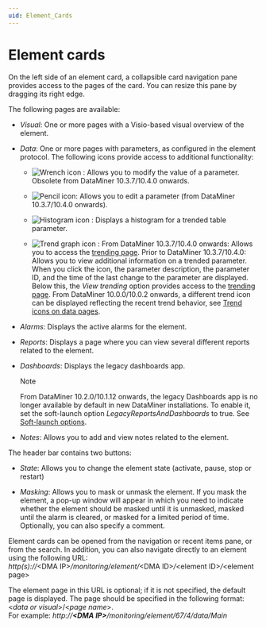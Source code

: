 ```yaml
---
uid: Element_Cards
---
```


# Element cards

On the left side of an element card, a collapsible card navigation pane provides access to the pages of the card. You can resize this pane by dragging its right edge.

The following pages are available:

- *Visual*: One or more pages with a Visio-based visual overview of the element.

- *Data*: One or more pages with parameters, as configured in the element protocol. The following icons provide access to additional functionality:

  - ![Wrench icon](~/user-guide/images/MonitoringX_writeparam2.png) : Allows you to modify the value of a parameter. Obsolete from DataMiner 10.3.7/10.4.0 onwards. <!-- RN 36275-->

  - ![Pencil icon](~/user-guide/images/PencilIcon.png): Allows you to edit a parameter (from DataMiner 10.3.7/10.4.0 onwards). <!-- RN 36275 -->

  - ![Histogram icon](~/user-guide/images/MonitoringX_histogram2.png) : Displays a histogram for a trended table parameter.

  - ![Trend graph icon](~/user-guide/images/MonitoringX_trend2.png) : From DataMiner 10.3.7/10.4.0 onwards: Allows you to access the [trending page](xref:Trending_Page).<!-- RN 36352 --> Prior to DataMiner 10.3.7/10.4.0: Allows you to view additional information on a trended parameter. When you click the icon, the parameter description, the parameter ID, and the time of the last change to the parameter are displayed. Below this, the *View trending* option provides access to the [trending page](xref:Trending_Page). From DataMiner 10.0.0/10.0.2 onwards, a different trend icon can be displayed reflecting the recent trend behavior, see [Trend icons on data pages](xref:Working_with_behavioral_anomaly_detection#trend-icons-on-data-pages).

- *Alarms*: Displays the active alarms for the element.

- *Reports*: Displays a page where you can view several different reports related to the element.

- *Dashboards*: Displays the legacy dashboards app.

  > [!NOTE]
  > From DataMiner 10.2.0/10.1.12 onwards, the legacy Dashboards app is no longer available by default in new DataMiner installations. To enable it, set the soft-launch option *LegacyReportsAndDashboards* to true. See [Soft-launch options](xref:SoftLaunchOptions).

- *Notes*: Allows you to add and view notes related to the element.

The header bar contains two buttons:

- *State*: Allows you to change the element state (activate, pause, stop or restart)

- *Masking*: Allows you to mask or unmask the element. If you mask the element, a pop-up window will appear in which you need to indicate whether the element should be masked until it is unmasked, masked until the alarm is cleared, or masked for a limited period of time. Optionally, you can also specify a comment.

Element cards can be opened from the navigation or recent items pane, or from the search. In addition, you can also navigate directly to an element using the following URL: <br>*http(s)://*\<DMA IP>*/monitoring/element/*\<DMA ID>*/*\<element ID>*/*\<element page>

The element page in this URL is optional; if it is not specified, the default page is displayed. The page should be specified in the following format: \<*data or visual*\>/\<*page name*\>. <br>For example: *http://**\<DMA IP>**/monitoring/element/67/4/data/Main*
